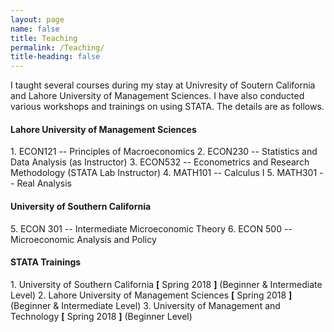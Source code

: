 ```yaml
---
layout: page
name: false
title: Teaching
permalink: /Teaching/
title-heading: false
---
```


I taught several courses during my stay at Univresity of Soutern California and Lahore University of Management Sciences. I have also conducted various workshops and trainings on using STATA. The details are as follows.

<h4><strong>Lahore University of Management Sciences</strong></h4>
1. ECON121 -- Principles of Macroeconomics 
2. ECON230 -- Statistics and Data Analysis (as Instructor)
3. ECON532 -- Econometrics and Research Methodology (STATA Lab Instructor)
4. MATH101 -- Calculus I 
5. MATH301 -- Real Analysis

<h4><strong>University of Southern California</strong></h4>
5. ECON 301 -- Intermediate Microeconomic Theory
6. ECON 500 -- Microeconomic Analysis and Policy

<h4><strong>STATA Trainings</strong></h4>
1. University of Southern California <strong>[</strong> Spring 2018 <strong>]</strong> (Beginner & Intermediate Level) 
2. Lahore University of Management Sciences <strong>[</strong> Spring 2018 <strong>]</strong> (Beginner & Intermediate Level)
3. University of Management and Technology <strong>[</strong> Spring 2018 <strong>]</strong> (Beginner Level)
